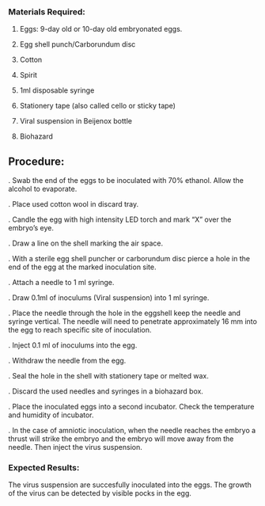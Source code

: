 ### Materials Required:
 
1.    Eggs: 9-day old or 10-day old embryonated eggs.

2.    Egg shell punch/Carborundum disc

3.    Cotton

4.    Spirit

5.    1ml disposable  syringe

6.    Stationery tape (also called cello or sticky tape)

7.    Viral suspension in Beijenox bottle

8.    Biohazard

 

## Procedure:
 

. Swab the end of the eggs to be inoculated with 70% ethanol. Allow the alcohol to evaporate.

. Place used cotton wool in discard tray.

. Candle the egg with high intensity LED torch and mark “X” over the embryo’s eye.

. Draw a line on the shell marking the air space.

. With a sterile egg shell puncher or carborundum disc pierce a hole in the end of the egg at the marked inoculation site.

. Attach a needle to 1 ml syringe.

. Draw 0.1ml of inoculums (Viral suspension) into 1 ml syringe.

. Place the needle through the hole in the eggshell keep the needle and syringe vertical. The needle will need to penetrate approximately 16 mm into the egg to reach specific site of inoculation.

. Inject 0.1 ml of inoculums into the egg.

. Withdraw the needle from the egg.

. Seal the hole in the shell with stationery tape or melted wax.

. Discard the used needles and syringes in a biohazard box.

. Place the inoculated eggs into a second incubator. Check the temperature and humidity of incubator.

. In the case of amniotic inoculation, when the needle reaches the embryo a thrust will strike the embryo and the embryo will move away from the needle. Then inject the virus suspension.
 
 
 ### Expected Results:
 
The virus suspension are succesfully inoculated into the eggs. The growth of the virus can be detected by visible pocks in the egg.

 
